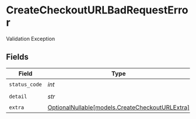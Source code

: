 # CreateCheckoutURLBadRequestError

Validation Exception


## Fields

| Field                                                                                  | Type                                                                                   | Required                                                                               | Description                                                                            |
| -------------------------------------------------------------------------------------- | -------------------------------------------------------------------------------------- | -------------------------------------------------------------------------------------- | -------------------------------------------------------------------------------------- |
| `status_code`                                                                          | *int*                                                                                  | :heavy_check_mark:                                                                     | N/A                                                                                    |
| `detail`                                                                               | *str*                                                                                  | :heavy_check_mark:                                                                     | N/A                                                                                    |
| `extra`                                                                                | [OptionalNullable[models.CreateCheckoutURLExtra]](../models/createcheckouturlextra.md) | :heavy_minus_sign:                                                                     | N/A                                                                                    |
